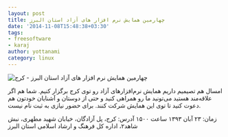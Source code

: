 ```yaml
---
layout: post
title: چهارمین همایش نرم افزار های آزاد استان البرز
date: '2014-11-08T15:48:38+03:30'
tags:
- freesoftware
- karaj
author: yottanami
category: linux
---
```

![چهارمین همایش نرم افزار های آزاد استان البرز - کرج](https://dl.dropboxusercontent.com/u/106779105/blog/kfsc.png)


امسال هم تصیمیم داریم همایش نرم‌افزارهای آزاد رو توی کرج برگزار کنیم. شما هم اگر علاقه‌مند هستید می‌تونید ما رو همراهی کنید و حتی از دوستان و آشنایان خودتون هم دعوت کنید تا توی این همایش شرکت کنند. برای حضور نیازی به ثبت نام نیست.



زمان: ۲۳ آبان ۱۳۹۳ ساعت ۱۵۰۰
آدرس: کرج، پل آزادگان، خیابان شهید مطهری، نبش شاهد۲، اداره کل فرهنگ و ارشاد اسلامی استان البرز

